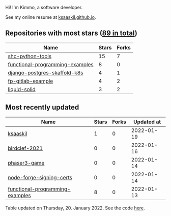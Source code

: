 Hi! I'm Kimmo, a software developer.

See my online resume at [ksaaskil.github.io](https://ksaaskil.github.io).

<!-- repositories starts -->

## Repositories with most stars ([89 in total](https://github.com/ksaaskil?tab=repositories))
| Name        | Stars           | Forks  |
| ------------- |-------------| -----|
|[shc-python-tools](https://github.com/ksaaskil/shc-python-tools)|15|7
|[functional-programming-examples](https://github.com/ksaaskil/functional-programming-examples)|8|0
|[django-postgres-skaffold-k8s](https://github.com/ksaaskil/django-postgres-skaffold-k8s)|4|1
|[fp-gitlab-example](https://github.com/ksaaskil/fp-gitlab-example)|4|2
|[liquid-solid](https://github.com/ksaaskil/liquid-solid)|3|2

<!-- repositories ends -->
<!-- recent_repositories starts -->

## Most recently updated
| Name        | Stars           | Forks  | Updated at
| ------------- |-------------| -----|-----|
|[ksaaskil](https://github.com/ksaaskil/ksaaskil)|1|0|2022-01-19
|[birdclef-2021](https://github.com/ksaaskil/birdclef-2021)|0|0|2022-01-16
|[phaser3-game](https://github.com/ksaaskil/phaser3-game)|0|0|2022-01-14
|[node-forge-signing-certs](https://github.com/ksaaskil/node-forge-signing-certs)|0|0|2022-01-14
|[functional-programming-examples](https://github.com/ksaaskil/functional-programming-examples)|8|0|2022-01-13

<!-- recent_repositories ends -->
<!-- updated_at starts -->
Table updated on Thursday, 20. January 2022. See the code [here](https://github.com/ksaaskil/ksaaskil).
<!-- updated_at ends -->
